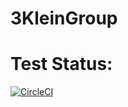 # 3KleinGroup

# Test Status:
[![CircleCI](https://circleci.com/gh/Michael-Beukman/3KleinGroup.svg?style=svg&circle-token=96a2adab8a54d69e8989e07ac1b762f772ac1bc8)](https://circleci.com/gh/Michael-Beukman/3KleinGroup)